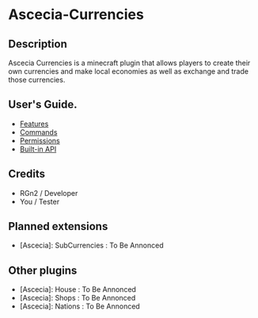 # Ascecia-Currencies
## Description

Ascecia Currencies is a minecraft plugin that allows players to create their own currencies and make local economies as well as exchange and trade those currencies.

## User's Guide.

- [Features](https://github.com/RGG200/Ascecia-Currencies/wiki/Features)
- [Commands](https://github.com/RGG200/Ascecia-Currencies/wiki/Commands)
- [Permissions](https://github.com/RGG200/Ascecia-Currencies/wiki/Permissions)
- [Built-in API](https://github.com/RGG200/Ascecia-Currencies/wiki/API)

## Credits

- RGn2 / Developer
- You / Tester

## Planned extensions

- [Ascecia]: SubCurrencies : To Be Annonced

## Other plugins

- [Ascecia]: House : To Be Annonced
- [Ascecia]: Shops : To Be Annonced
- [Ascecia]: Nations : To Be Annonced
